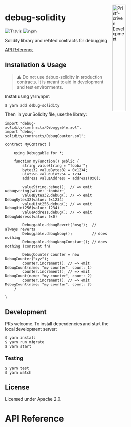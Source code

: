 <img src="https://raw.githubusercontent.com/kern/debug-solidity/master/resources/pdd.png" alt="Printf-driven Development" width="30%" align="right" /> <h1>debug-solidity</h1>

![Travis](https://img.shields.io/travis/kern/debug-solidity.svg) 
![npm](https://img.shields.io/npm/v/debug-solidity.svg)

Solidity library and related contracts for debugging

[API Reference](#api-reference)

## Installation &amp; Usage

> :warning: Do not use debug-solidity in production contracts. It is meant to aid in development and test environments.

Install using yarn/npm:

    $ yarn add debug-solidity

Then, in your Solidity file, use the library:

```solidity
import "debug-solidity/contracts/Debuggable.sol";
import "debug-solidity/contracts/DebugCounter.sol";

contract MyContract {

    using Debuggable for *;

    function myFunction() public {
        string valueString = "foobar";
        bytes32 valueBytes32 = 0x1234;
        uint256 valueUint256 = 1234;
        address valueAddress = address(0x0);

        valueString.debug();  // => emit DebugString(value: "foobar")
        valueBytes32.debug(); // => emit DebugBytes32(value: 0x1234)
        valueUint256.debug(); // => emit DebugUint256(value: 1234)
        valueAddress.debug(); // => emit DebugAddress(value: 0x0)

        Debuggable.debugRevert("msg");  // always reverts
        Debuggable.debugNoop();         // does nothing
        Debuggable.debugNoopConstant(); // does nothing (constant fn)

        DebugCounter counter = new DebugCounter("xyz");
        counter.increment(); // => emit DebugCount(name: "my counter", count: 1)
        counter.increment(); // => emit DebugCount(name: "my counter", count: 2)
        counter.increment(); // => emit DebugCount(name: "my counter", count: 3)
    }

}
```

## Development

PRs welcome. To install dependencies and start the local development server:

    $ yarn install
    $ yarn run migrate
    $ yarn start

### Testing

    $ yarn test
    $ yarn watch

## License

Licensed under Apache 2.0.

# API Reference
